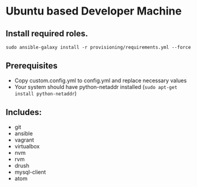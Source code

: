 Ubuntu based Developer Machine
======================

## Install required roles.
`sudo ansible-galaxy install -r provisioning/requirements.yml --force`

## Prerequisites

- Copy custom.config.yml to config.yml and replace necessary values
- Your system should have python-netaddr installed (`sudo apt-get install python-netaddr`)

## Includes:

- git
- ansible
- vagrant
- virtualbox
- nvm
- rvm
- drush
- mysql-client
- atom
